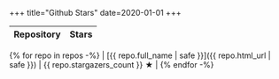 +++
title="Github Stars"
date=2020-01-01
+++

| Repository | Stars |
| :--------- | ----: |

{% for repo in repos -%}
| [{{ repo.full_name | safe }}]({{ repo.html_url | safe }}) | {{ repo.stargazers_count }} ★ |
{% endfor -%}
